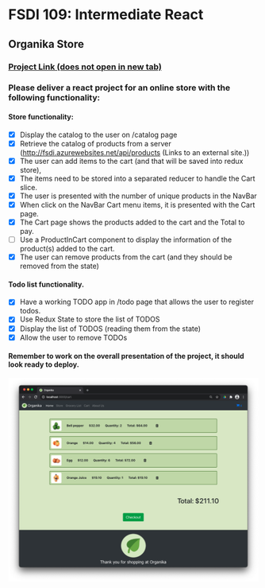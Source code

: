 # FSDI 109: Intermediate React

## Organika Store

### [Project Link (does not open in new tab)](https://organika-store.netlify.app)

### Please deliver a react project for an online store with the following functionality:

#### Store functionality:

- [x] Display the catalog to the user on /catalog page
- [x] Retrieve the catalog of products from a server (http://fsdi.azurewebsites.net/api/products (Links to an external site.))
- [x] The user can add items to the cart (and that will be saved into redux store),
- [x] The items need to be stored into a separated reducer to handle the Cart slice.
- [x] The user is presented with the number of unique products in the NavBar
- [x] When click on the NavBar Cart menu items, it is presented with the Cart page.
- [x] The Cart page shows the products added to the cart and the Total to pay.
- [ ] Use a ProductInCart component to display the information of the product(s) added to the cart.
- [x] The user can remove products from the cart (and they should be removed from the state)

#### Todo list functionality.

- [x] Have a working TODO app in /todo page that allows the user to register todos.
- [x] Use Redux State to store the list of TODOS
- [x] Display the list of TODOS (reading them from the state)
- [x] Allow the user to remove TODOs

#### Remember to work on the overall presentation of the project, it should look ready to deploy.

![](/img/app.png)
